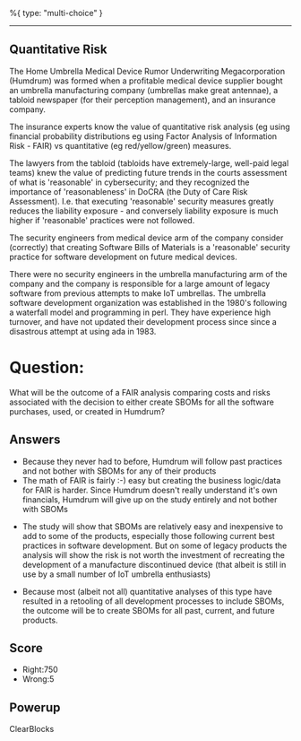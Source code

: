 %{
 type: "multi-choice"
}

---
## Quantitative Risk
The Home Umbrella Medical Device Rumor Underwriting Megacorporation (Humdrum)
was formed
when a profitable medical device supplier bought
an umbrella manufacturing company
(umbrellas make great antennae),
a tabloid newspaper (for their perception management),
and an insurance company.

The insurance experts know the value of quantitative
risk analysis (eg using financial probability distributions
eg using Factor Analysis of Information Risk - FAIR)
vs
quantitative (eg red/yellow/green) measures.

The lawyers from the tabloid
(tabloids have extremely-large, well-paid legal teams)
knew the value of predicting future trends in the courts
assessment of what is 'reasonable' in cybersecurity;
and they recognized the importance of 'reasonableness'
in DoCRA (the Duty of Care Risk Assessment).
I.e. that executing 'reasonable' security measures greatly reduces
the liability exposure -
and conversely liability exposure is much higher
if 'reasonable' practices were not followed.

The security engineers from medical device arm of the company
consider (correctly) that creating Software Bills of Materials
is a 'reasonable' security practice for software development
on future medical devices.

There were no security engineers in the umbrella manufacturing arm
of the company and the company is responsible for a large amount of legacy
software from previous attempts to make IoT umbrellas.
The umbrella software development organization was established in the 1980's
following a waterfall model and programming in perl.
They have experience high turnover, and have not updated their
development process since since a disastrous attempt at using ada in 1983.


# Question:
What will be the outcome of a FAIR analysis comparing costs and risks associated
with the decision to either create SBOMs for all the software
purchases, used, or created in Humdrum?

## Answers
- Because they never had to before, Humdrum will follow past practices and not bother with SBOMs for any of their products
- The math of FAIR is fairly :-) easy but creating the business logic/data for FAIR is harder. Since Humdrum doesn't really understand it's own financials, Humdrum will give up on the study entirely and not bother with SBOMs
* The study will show that SBOMs are relatively easy and inexpensive to add to some of the products, especially those following current best practices in software development. But on some of legacy products the analysis will show the risk is not worth the investment of recreating the development of a manufacture discontinued device (that albeit is still in use by a small number of IoT umbrella enthusiasts)
- Because most (albeit not all) quantitative analyses of this type have resulted in a retooling of all development processes to include SBOMs, the outcome will be to create SBOMs for all past, current, and future products.


## Score
- Right:750
- Wrong:5

## Powerup
ClearBlocks

